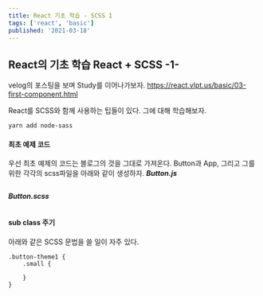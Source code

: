 ```yaml
---
title: React 기초 학습 - SCSS 1
tags: ['react', 'basic']
published: '2021-03-18'
---
```


## React의 기초 학습 React + SCSS -1-
velog의 포스팅을 보며 Study를 이어나가보자.
https://react.vlpt.us/basic/03-first-component.html

React를 SCSS와 함께 사용하는 팁들이 있다. 그에 대해 학습해보자.
```
yarn add node-sass
```

#### 최초 예제 코드
우선 최초 예제의 코드는 블로그의 것을 그대로 가져온다. Button과 App, 그리고 그를 위한 각각의 scss파일을 아래와 같이 생성하자.
***Button.js***
```
```
***Button.scss***
```
```


#### sub class 주기
아래와 같은 SCSS 문법을 쓸 일이 자주 있다.
```
.button-theme1 {
	.small {

	}
}
```
